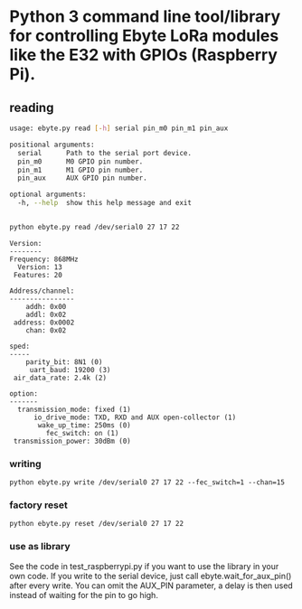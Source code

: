 # Python 3 command line tool/library for controlling Ebyte LoRa modules like the E32 with GPIOs (Raspberry Pi).

## reading

```bash
usage: ebyte.py read [-h] serial pin_m0 pin_m1 pin_aux

positional arguments:
  serial      Path to the serial port device.
  pin_m0      M0 GPIO pin number.
  pin_m1      M1 GPIO pin number.
  pin_aux     AUX GPIO pin number.

optional arguments:
  -h, --help  show this help message and exit


python ebyte.py read /dev/serial0 27 17 22

```

```
Version:
--------
Frequency: 868MHz
  Version: 13
 Features: 20

Address/channel:
----------------
    addh: 0x00
    addl: 0x02
 address: 0x0002
    chan: 0x02

sped:
-----
    parity_bit: 8N1 (0)
     uart_baud: 19200 (3)
 air_data_rate: 2.4k (2)

option:
-------
  transmission_mode: fixed (1)
      io_drive_mode: TXD, RXD and AUX open-collector (1)
       wake_up_time: 250ms (0)
         fec_switch: on (1)
 transmission_power: 30dBm (0)
 ```

### writing

```python ebyte.py write /dev/serial0 27 17 22 --fec_switch=1 --chan=15```

### factory reset

```python ebyte.py reset /dev/serial0 27 17 22```

### use as library

See the code in test_raspberrypi.py if you want to use the library in your own code.
If you write to the serial device, just call ebyte.wait_for_aux_pin() after every write.
You can omit the AUX_PIN parameter, a delay is then used instead of waiting for the pin to go high.
